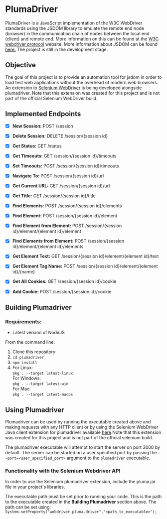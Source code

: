 # PlumaDriver

PlumaDriver is a JavaScript implementation of the W3C WebDriver standards using 
the JSDOM library to emulate the remote end node (browser) in the communication chain of nodes between the local end (client) and remote end. More information on this can be found at the [W3C webdriver protocol](https://www.w3.org/TR/webdriver1/#protocol) website.
More information about JSDOM can be found <a href="https://github.com/jsdom/jsdom">here.</a>
The project is still in the development stage.

## Objective
The goal of this project is to provide an automation tool for jsdom in order to load test web applications without the overhead of modern web browsers. An extension to [Selenium WebDriver](https://github.com/SeleniumHQ/selenium) is being developed alongside plumadriver. Note that this extension was created for this project and is not part of the official Selenium WebDriver build.

## Implemented Endpoints

- [x] **New Session:**    POST /session
- [x] **Delete Session:** DELETE /session/{session id}
- [x] **Get Status:** GET /status
- [x] **Get Timeouts:** GET 	/session/{session id}/timeouts
- [x] **Set Timeouts:** POST 	/session/{session id}/timeouts
- [x] **Navigate To:** POST 	/session/{session id}/url
- [x] **Get Current URL:** GET 	/session/{session id}/url
- [x] **Get Title:** GET 	/session/{session id}/title
- [x] **Find Elements:** POST 	/session/{session id}/elements
- [x] **Find Element:** POST 	/session/{session id}/element
- [x] **Find Element from Element:** POST 	/session/{session id}/element/{element id}/element
- [x] **Find Elements from Element:** POST 	/session/{session id}/element/{element id}/elements
- [x] **Get Element Text:** GET 	/session/{session id}/element/{element id}/text
- [x] **Get Element Tag Name:** POST 	/session/{session id}/element/{element id}/{name}
- [x] **Get All Cookies:** GET 	/session/{session id}/cookie
- [x] **Add Cookie:** POST 	/session/{session id}/cookie


## Building Plumadriver

### Requirements:
 - Latest version of NodeJS

From the command line: 

1. Clone this repository
2. `cd plumadriver`
3. `npm install`
4. For Linux:    
    `pkg . --target latest-linux `  
   For Windows:  
    `pkg . --target latest-win`  
   For Mac:  
    `pkg . --target latest-macos`  

## Using Plumadriver

Plumadriver can be used by running the executable created above and making requests with any HTTP client or by using the Selenium WebDriver Java client extension for plumadriver available [here](#).Note that this extension was created for this project and is not part of the official selenium build.  

The plumadriver executable will attempt to start the server on port 3000 by default. The server can be started on a user specified port by passing the `--port=<user_specified_port>` argument to the `plumadriver` executable. 

### Functionality with the Selenium Webdriver API

In order to use the Selenium plumadriver extension, include the pluma.jar file in your project's libraries.

The executable path must be set prior to running your code. This is the path to the executable created in the **Building Plumadriver** section above. The path can be set using:  
`System.setProperty("webdriver.pluma.driver","<path_to_executable>");`
